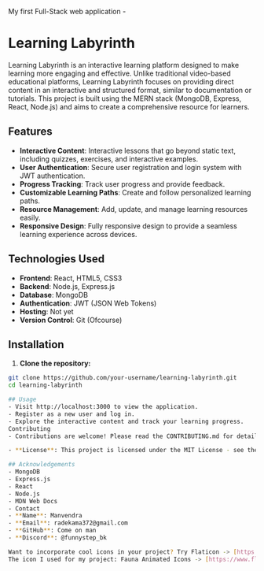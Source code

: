 My first Full-Stack web application -

# Learning Labyrinth

Learning Labyrinth is an interactive learning platform designed to make learning more engaging and effective. Unlike traditional video-based educational platforms, Learning Labyrinth focuses on providing direct content in an interactive and structured format, similar to documentation or tutorials. This project is built using the MERN stack (MongoDB, Express, React, Node.js) and aims to create a comprehensive resource for learners.

## Features

- **Interactive Content**: Interactive lessons that go beyond static text, including quizzes, exercises, and interactive examples.
- **User Authentication**: Secure user registration and login system with JWT authentication.
- **Progress Tracking**: Track user progress and provide feedback.
- **Customizable Learning Paths**: Create and follow personalized learning paths.
- **Resource Management**: Add, update, and manage learning resources easily.
- **Responsive Design**: Fully responsive design to provide a seamless learning experience across devices.

## Technologies Used

- **Frontend**: React, HTML5, CSS3
- **Backend**: Node.js, Express.js
- **Database**: MongoDB
- **Authentication**: JWT (JSON Web Tokens)
- **Hosting**: Not yet
- **Version Control**: Git (Ofcourse)

## Installation

1. **Clone the repository:**
  ```sh
  git clone https://github.com/your-username/learning-labyrinth.git
  cd learning-labyrinth

## Usage
- Visit http://localhost:3000 to view the application.
- Register as a new user and log in.
- Explore the interactive content and track your learning progress.
Contributing
- Contributions are welcome! Please read the CONTRIBUTING.md for details on the code of conduct and the process for submitting pull requests.

- **License**: This project is licensed under the MIT License - see the LICENSE file for details.

## Acknowledgements
- MongoDB
- Express.js
- React
- Node.js
- MDN Web Docs
- Contact
- **Name**: Manvendra
- **Email**: radekama372@gmail.com
- **GitHub**: Come on man
- **Discord**: @funnystep_bk

Want to incorporate cool icons in your project? Try Flaticon -> [https://www.flaticon.com]
The icon I used for my project: Fauna Animated Icons -> [https://www.flaticon.com/free-animated-icons/fauna]
